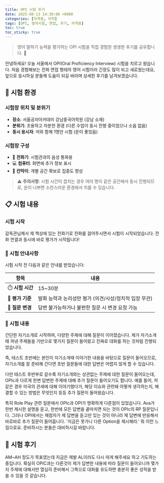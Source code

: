 ```yaml
---
title: OPI 시험 후기
date: 2025-08-13 14:30:00 +0900
categories: [자격증, 어학]
tags: [OPI, 영어시험, 면접, 후기, 자격증]
toc: true
toc_sticky: true
---
```


> 영어 말하기 능력을 평가하는 OPI 시험을 직접 경험한 생생한 후기를 공유합니다. 📝

안녕하세요! 오늘 서울에서 OPI(Oral Proficiency Interview) 시험을 치르고 왔습니다. 처음 경험해보는 전화 면접 형태의 영어 시험이라 긴장도 많이 되고 새로웠는데요, 앞으로 응시하실 분들께 도움이 되길 바라며 상세한 후기를 남겨보겠습니다.

## 🏢 시험 환경

### 시험장 위치 및 분위기

- **장소**: 서울공자아카데미 강남중국어학원 (강남 소재)
- **분위기**: 조용하고 차분한 환경 (다른 수업이 동시 진행 중이었으나 소음 없음)
- **동시 응시자**: 저와 함께 1명만 시험 (운이 좋았음)

### 시험장 구성

- 📱 **전화기**: 시험관과의 음성 통화용
- 💻 **컴퓨터**: 화면에 추가 정보 표시
- 🚧 **칸막이**: 개별 공간 확보로 집중도 향상

> ⚠️ **주의사항**: 시험 시간이 겹치는 경우 여러 명이 같은 공간에서 동시 진행되므로, 운이 나쁘면 소란스러운 환경에서 치를 수 있습니다.

## 📋 시험 내용

### 시험 시작

감독관님께서 제 책상에 있는 전화기로 전화를 걸어주시면서 시험이 시작되었습니다. 전화 연결과 동시에 바로 평가가 시작됩니다!

### 📝 시험 안내사항

시험 시작 전 다음과 같은 안내를 받았습니다:

| 항목             | 내용                                                   |
| ---------------- | ------------------------------------------------------ |
| ⏱️ **시험 시간** | 15~30분                                                |
| 🎯 **평가 기준** | 발화 능력과 논리성만 평가 (의견/사상/정치적 입장 무관) |
| 🔄 **질문 변경** | 답변 불가능하거나 불편한 질문 시 변경 요청 가능        |

### 💬 시험 내용

간단한 자기소개로 시작하여, 다양한 주제에 대해 질문이 이어졌습니다. 제가 자기소개때 꺼낸 주제들을 기반으로 몇가지 질문이 들어왔고 진짜로 대화를 하는 것처럼 진행되었습니다.

즉, 테스트 초반에는 본인이 자기소개때 이야기한 내용을 바탕으로 질문이 들어오므로, 자기소개를 잘 준비해 간다면 초반 질문들에 대한 답변은 어렵지 않게 할 수 있습니다.

다만 테스트 후반부로 갈수록 자기소개와는 상관없는 주제에 대한 질문이 들어오는데, OPIc과 다르게 한변 답변한 주제에 대해 추가 질문이 들어오기도 합니다. 예를 들어, 저같은 경우 미국의 관세에 대해 이야기했다가, 해당 이슈와 관련돼 어떻게 생각하는지, 해결할 수 있는 방법은 무엇인지 등등 추가 질문이 들어왔습니다.

특히 Role Play 관련 질문에서 OPIc과 OPI가 명확하게 다른점이 있었습니다. Ava가 한번 제시한 설명을 듣고, 한번에 모든 답변을 끝마치면 되는 것이 OPIc의 RP 질문입니다. 그러나 OPI에서는 채점자가 제 답변을 듣고만 있는 것이 아니라 제 답변에 반응해서 바로바로 추가 질문이 들어옵니다. '지금은 못가니 다른 Option을 제시해라.' 뭐 이런 느낌으로요. 준비하시는 분들은 대비하시길 바랍니다.

## 📝 시험 후기

AM~AH 정도가 목표였는데 지금은 제발 AL이라도 다시 따게 해주세요 하고 기도하는 중입니다.
확실히 OPIC과는 다른것이 제가 답변한 내용에 따라 질문이 들어오니까 몇가지 주제에 대해서만 열심히 준비해서 그쪽으로 대화를 유도하면 충분히 좋은 성적을 받을 수 있을 것 같습니다.

